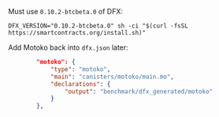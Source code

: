 Must use `0.10.2-btcbeta.0` of DFX:

```
DFX_VERSION="0.10.2-btcbeta.0" sh -ci "$(curl -fsSL https://smartcontracts.org/install.sh)"
```

Add Motoko back into `dfx.json` later:

```json
        "motoko": {
            "type": "motoko",
            "main": "canisters/motoko/main.mo",
            "declarations": {
                "output": "benchmark/dfx_generated/motoko"
            }
        },
```
